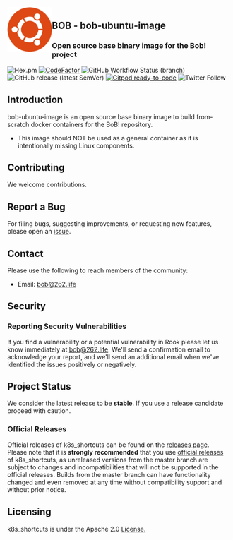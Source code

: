 <img alt="bob" align="left" src="library-ubuntu-logo.png" width="20%" height="20%">



## BOB - bob-ubuntu-image
### Open source base binary image for the Bob! project

![Hex.pm](https://img.shields.io/hexpm/l/apa)
[![CodeFactor](https://www.codefactor.io/repository/github/262life/bob-ubuntu-image/badge)](https://www.codefactor.io/repository/github/262life/bob-ubuntu-image)
![GitHub Workflow Status (branch)](https://img.shields.io/github/workflow/status/262life/bob-ubuntu-image/release/v0.9.15-RC1?label=build%20v0.9.15-RC1)
![GitHub release (latest SemVer)](https://img.shields.io/github/v/release/262life/bob-ubuntu-image)
[![Gitpod ready-to-code](https://img.shields.io/badge/Gitpod-ready--to--code-blue?logo=gitpod)](https://gitpod.io/#https://github.com/262life/bob-ubuntu-image)
![Twitter Follow](https://img.shields.io/twitter/follow/262life?style=social)
## Introduction 
bob-ubuntu-image is an open source base binary image to build from-scratch docker containers for the BoB! repository.  
 * This image should NOT be used as a general container as it is intentionally missing Linux components.
 
## Contributing

We welcome contributions. 

## Report a Bug

For filing bugs, suggesting improvements, or requesting new features, please open an [issue](https://github.com/262life/k8s_shortcuts/issues).

## Contact

Please use the following to reach members of the community:

- Email: [bob@262.life](mailto:bob@262.life)

## Security

### Reporting Security Vulnerabilities

If you find a vulnerability or a potential vulnerability in Rook please let us know immediately at
[bob@262.life](mailto:bob@262.life). We'll send a confirmation email to acknowledge your
report, and we'll send an additional email when we've identified the issues positively or
negatively.


## Project Status

We consider the latest release to be **stable**.  If you use a release candidate proceed with caution. 


### Official Releases

Official releases of k8s_shortcuts can be found on the [releases page](https://github.com/262life/bob-ubuntu-image/releases).
Please note that it is **strongly recommended** that you use [official releases](https://github.com/262life/bob-ubuntu-image/releases) of k8s_shortcuts, as unreleased versions from the master branch are subject to changes and incompatibilities that will not be supported in the official releases.
Builds from the master branch can have functionality changed and even removed at any time without compatibility support and without prior notice.

## Licensing

k8s_shortcuts is under the Apache 2.0 [License.](LICENSE)

